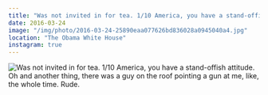 ```yaml
---
title: "Was not invited in for tea. 1/10 America, you have a stand-offish attitude. Oh and another thing, there was a guy on the roof pointing a gun at me, like, the whole time. Rude."
date: 2016-03-24
image: "/img/photo/2016-03-24-25890eaa077626bd836028a0945040a4.jpg"
location: "The Obama White House"
instagram: true
---
```


![Was not invited in for tea. 1/10 America, you have a stand-offish attitude. Oh and another thing, there was a guy on the roof pointing a gun at me, like, the whole time. Rude.](/img/photo/2016-03-24-25890eaa077626bd836028a0945040a4.jpg)
